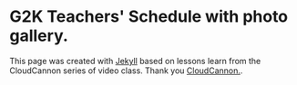 # G2K Teachers' Schedule with photo gallery.
This page was created with [Jekyll](https://jekyllrb.com) based on lessons learn from the CloudCannon series of video class. Thank you [CloudCannon.](http://cloudcannon.com).
